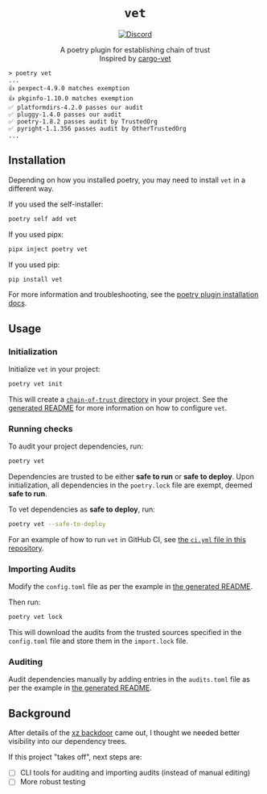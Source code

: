 <div align="center">

# `vet`

[![Discord](https://badgen.net/badge/icon/discord?icon=nope&label&color=purple)](https://discord.gg/caeTPJDMZj)

A poetry plugin for establishing chain of trust  
Inspired by [cargo-vet](https://github.com/mozilla/cargo-vet)

</div>


```
> poetry vet
...
👍 pexpect-4.9.0 matches exemption
👍 pkginfo-1.10.0 matches exemption
✅ platformdirs-4.2.0 passes our audit
✅ pluggy-1.4.0 passes our audit
✅ poetry-1.8.2 passes audit by TrustedOrg
✅ pyright-1.1.356 passes audit by OtherTrustedOrg
...
```

## Installation

Depending on how you installed poetry, you may need to install `vet` in a different way.

If you used the self-installer:
    
```bash
poetry self add vet
```

If you used pipx:

```bash
pipx inject poetry vet
```

If you used pip:

```bash
pip install vet
```

For more information and troubleshooting, see the [poetry plugin installation docs](https://python-poetry.org/docs/plugins/#using-plugins).

## Usage

### Initialization

Initialize `vet` in your project:

```bash
poetry vet init
```

This will create a [`chain-of-trust` directory](chain-of-trust/) in your project.
See the [generated README](chain-of-trust/README.md) for more information on how to configure `vet`.


### Running checks

To audit your project dependencies, run:

```bash
poetry vet
```

Dependencies are trusted to be either **safe to run** or **safe to deploy**. 
Upon initialization, all dependencies in the `poetry.lock` file are exempt, deemed **safe to run**.

To vet dependencies as **safe to deploy**, run:

```bash
poetry vet --safe-to-deploy
```

For an example of how to run `vet` in GitHub CI, see [the `ci.yml` file in this repository](https://github.com/irgolic/vet/blob/main/.github/workflows/ci.yml#L15).

### Importing Audits

Modify the `config.toml` file as per the example in [the generated README](chain-of-trust/README.md#imports).

Then run:

```bash
poetry vet lock
```

This will download the audits from the trusted sources specified in the `config.toml` file and store them in the `import.lock` file.

### Auditing

Audit dependencies manually by adding entries in the `audits.toml` file as per the example in [the generated README](chain-of-trust/README.md#audit-file-auditstoml).

## Background

After details of the [xz backdoor](https://boehs.org/node/everything-i-know-about-the-xz-backdoor) came out, 
I thought we needed better visibility into our dependency trees.

If this project "takes off", next steps are:
- [ ] CLI tools for auditing and importing audits (instead of manual editing)
- [ ] More robust testing
